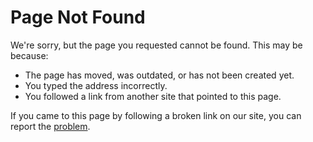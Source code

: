 <!--
Licensed to the Apache Software Foundation (ASF) under one
or more contributor license agreements.  See the NOTICE file
distributed with this work for additional information
regarding copyright ownership.  The ASF licenses this file
to you under the Apache License, Version 2.0 (the
"License"); you may not use this file except in compliance
with the License.  You may obtain a copy of the License at

    http://www.apache.org/licenses/LICENSE-2.0

Unless required by applicable law or agreed to in writing,
software distributed under the License is distributed on an
"AS IS" BASIS, WITHOUT WARRANTIES OR CONDITIONS OF ANY
KIND, either express or implied.  See the License for the
specific language governing permissions and limitations
under the License.
-->

# Page Not Found

We're sorry, but the page you requested cannot be found. This may be because:

* The page has moved, was outdated, or has not been created yet.
* You typed the address incorrectly.
* You followed a link from another site that pointed to this page.

If you came to this page by following a broken link on our site, you can report
the [problem](https://issues.apache.org/jira/browse/MNGSITE).
